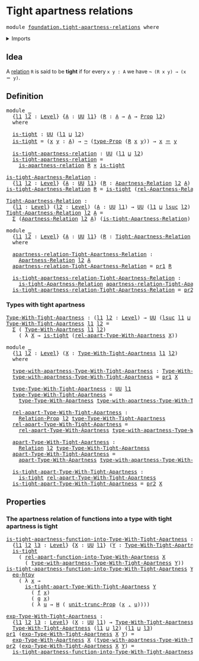 # Tight apartness relations

<pre class="Agda"><a id="38" class="Keyword">module</a> <a id="45" href="foundation.tight-apartness-relations.html" class="Module">foundation.tight-apartness-relations</a> <a id="82" class="Keyword">where</a>
</pre>
<details><summary>Imports</summary>

<pre class="Agda"><a id="138" class="Keyword">open</a> <a id="143" class="Keyword">import</a> <a id="150" href="foundation.apartness-relations.html" class="Module">foundation.apartness-relations</a>
<a id="181" class="Keyword">open</a> <a id="186" class="Keyword">import</a> <a id="193" href="foundation.binary-relations.html" class="Module">foundation.binary-relations</a>
<a id="221" class="Keyword">open</a> <a id="226" class="Keyword">import</a> <a id="233" href="foundation.dependent-pair-types.html" class="Module">foundation.dependent-pair-types</a>
<a id="265" class="Keyword">open</a> <a id="270" class="Keyword">import</a> <a id="277" href="foundation.propositional-truncations.html" class="Module">foundation.propositional-truncations</a>
<a id="314" class="Keyword">open</a> <a id="319" class="Keyword">import</a> <a id="326" href="foundation.universe-levels.html" class="Module">foundation.universe-levels</a>

<a id="354" class="Keyword">open</a> <a id="359" class="Keyword">import</a> <a id="366" href="foundation-core.cartesian-product-types.html" class="Module">foundation-core.cartesian-product-types</a>
<a id="406" class="Keyword">open</a> <a id="411" class="Keyword">import</a> <a id="418" href="foundation-core.function-extensionality.html" class="Module">foundation-core.function-extensionality</a>
<a id="458" class="Keyword">open</a> <a id="463" class="Keyword">import</a> <a id="470" href="foundation-core.identity-types.html" class="Module">foundation-core.identity-types</a>
<a id="501" class="Keyword">open</a> <a id="506" class="Keyword">import</a> <a id="513" href="foundation-core.negation.html" class="Module">foundation-core.negation</a>
<a id="538" class="Keyword">open</a> <a id="543" class="Keyword">import</a> <a id="550" href="foundation-core.propositions.html" class="Module">foundation-core.propositions</a>
</pre>
</details>

## Idea

A [relation](foundation.binary-relations.md) `R` is said to be **tight** if for
every `x y : A` we have `¬ (R x y) → (x ＝ y)`.

## Definition

<pre class="Agda"><a id="756" class="Keyword">module</a> <a id="763" href="foundation.tight-apartness-relations.html#763" class="Module">_</a>
  <a id="767" class="Symbol">{</a><a id="768" href="foundation.tight-apartness-relations.html#768" class="Bound">l1</a> <a id="771" href="foundation.tight-apartness-relations.html#771" class="Bound">l2</a> <a id="774" class="Symbol">:</a> <a id="776" href="Agda.Primitive.html#742" class="Postulate">Level</a><a id="781" class="Symbol">}</a> <a id="783" class="Symbol">{</a><a id="784" href="foundation.tight-apartness-relations.html#784" class="Bound">A</a> <a id="786" class="Symbol">:</a> <a id="788" href="Agda.Primitive.html#388" class="Primitive">UU</a> <a id="791" href="foundation.tight-apartness-relations.html#768" class="Bound">l1</a><a id="793" class="Symbol">}</a> <a id="795" class="Symbol">(</a><a id="796" href="foundation.tight-apartness-relations.html#796" class="Bound">R</a> <a id="798" class="Symbol">:</a> <a id="800" href="foundation.tight-apartness-relations.html#784" class="Bound">A</a> <a id="802" class="Symbol">→</a> <a id="804" href="foundation.tight-apartness-relations.html#784" class="Bound">A</a> <a id="806" class="Symbol">→</a> <a id="808" href="foundation-core.propositions.html#949" class="Function">Prop</a> <a id="813" href="foundation.tight-apartness-relations.html#771" class="Bound">l2</a><a id="815" class="Symbol">)</a>
  <a id="819" class="Keyword">where</a>

  <a id="828" href="foundation.tight-apartness-relations.html#828" class="Function">is-tight</a> <a id="837" class="Symbol">:</a> <a id="839" href="Agda.Primitive.html#388" class="Primitive">UU</a> <a id="842" class="Symbol">(</a><a id="843" href="foundation.tight-apartness-relations.html#768" class="Bound">l1</a> <a id="846" href="Agda.Primitive.html#961" class="Primitive Operator">⊔</a> <a id="848" href="foundation.tight-apartness-relations.html#771" class="Bound">l2</a><a id="850" class="Symbol">)</a>
  <a id="854" href="foundation.tight-apartness-relations.html#828" class="Function">is-tight</a> <a id="863" class="Symbol">=</a> <a id="865" class="Symbol">(</a><a id="866" href="foundation.tight-apartness-relations.html#866" class="Bound">x</a> <a id="868" href="foundation.tight-apartness-relations.html#868" class="Bound">y</a> <a id="870" class="Symbol">:</a> <a id="872" href="foundation.tight-apartness-relations.html#784" class="Bound">A</a><a id="873" class="Symbol">)</a> <a id="875" class="Symbol">→</a> <a id="877" href="foundation-core.negation.html#434" class="Function">¬</a> <a id="879" class="Symbol">(</a><a id="880" href="foundation-core.propositions.html#1045" class="Function">type-Prop</a> <a id="890" class="Symbol">(</a><a id="891" href="foundation.tight-apartness-relations.html#796" class="Bound">R</a> <a id="893" href="foundation.tight-apartness-relations.html#866" class="Bound">x</a> <a id="895" href="foundation.tight-apartness-relations.html#868" class="Bound">y</a><a id="896" class="Symbol">))</a> <a id="899" class="Symbol">→</a> <a id="901" href="foundation.tight-apartness-relations.html#866" class="Bound">x</a> <a id="903" href="foundation-core.identity-types.html#1953" class="Function Operator">＝</a> <a id="905" href="foundation.tight-apartness-relations.html#868" class="Bound">y</a>

  <a id="910" href="foundation.tight-apartness-relations.html#910" class="Function">is-tight-apartness-relation</a> <a id="938" class="Symbol">:</a> <a id="940" href="Agda.Primitive.html#388" class="Primitive">UU</a> <a id="943" class="Symbol">(</a><a id="944" href="foundation.tight-apartness-relations.html#768" class="Bound">l1</a> <a id="947" href="Agda.Primitive.html#961" class="Primitive Operator">⊔</a> <a id="949" href="foundation.tight-apartness-relations.html#771" class="Bound">l2</a><a id="951" class="Symbol">)</a>
  <a id="955" href="foundation.tight-apartness-relations.html#910" class="Function">is-tight-apartness-relation</a> <a id="983" class="Symbol">=</a>
    <a id="989" href="foundation.apartness-relations.html#1695" class="Function">is-apartness-relation</a> <a id="1011" href="foundation.tight-apartness-relations.html#796" class="Bound">R</a> <a id="1013" href="foundation-core.cartesian-product-types.html#543" class="Function Operator">×</a> <a id="1015" href="foundation.tight-apartness-relations.html#828" class="Function">is-tight</a>

<a id="is-tight-Apartness-Relation"></a><a id="1025" href="foundation.tight-apartness-relations.html#1025" class="Function">is-tight-Apartness-Relation</a> <a id="1053" class="Symbol">:</a>
  <a id="1057" class="Symbol">{</a><a id="1058" href="foundation.tight-apartness-relations.html#1058" class="Bound">l1</a> <a id="1061" href="foundation.tight-apartness-relations.html#1061" class="Bound">l2</a> <a id="1064" class="Symbol">:</a> <a id="1066" href="Agda.Primitive.html#742" class="Postulate">Level</a><a id="1071" class="Symbol">}</a> <a id="1073" class="Symbol">{</a><a id="1074" href="foundation.tight-apartness-relations.html#1074" class="Bound">A</a> <a id="1076" class="Symbol">:</a> <a id="1078" href="Agda.Primitive.html#388" class="Primitive">UU</a> <a id="1081" href="foundation.tight-apartness-relations.html#1058" class="Bound">l1</a><a id="1083" class="Symbol">}</a> <a id="1085" class="Symbol">(</a><a id="1086" href="foundation.tight-apartness-relations.html#1086" class="Bound">R</a> <a id="1088" class="Symbol">:</a> <a id="1090" href="foundation.apartness-relations.html#1858" class="Function">Apartness-Relation</a> <a id="1109" href="foundation.tight-apartness-relations.html#1061" class="Bound">l2</a> <a id="1112" href="foundation.tight-apartness-relations.html#1074" class="Bound">A</a><a id="1113" class="Symbol">)</a> <a id="1115" class="Symbol">→</a> <a id="1117" href="Agda.Primitive.html#388" class="Primitive">UU</a> <a id="1120" class="Symbol">(</a><a id="1121" href="foundation.tight-apartness-relations.html#1058" class="Bound">l1</a> <a id="1124" href="Agda.Primitive.html#961" class="Primitive Operator">⊔</a> <a id="1126" href="foundation.tight-apartness-relations.html#1061" class="Bound">l2</a><a id="1128" class="Symbol">)</a>
<a id="1130" href="foundation.tight-apartness-relations.html#1025" class="Function">is-tight-Apartness-Relation</a> <a id="1158" href="foundation.tight-apartness-relations.html#1158" class="Bound">R</a> <a id="1160" class="Symbol">=</a> <a id="1162" href="foundation.tight-apartness-relations.html#828" class="Function">is-tight</a> <a id="1171" class="Symbol">(</a><a id="1172" href="foundation.apartness-relations.html#2093" class="Function">rel-Apartness-Relation</a> <a id="1195" href="foundation.tight-apartness-relations.html#1158" class="Bound">R</a><a id="1196" class="Symbol">)</a>

<a id="Tight-Apartness-Relation"></a><a id="1199" href="foundation.tight-apartness-relations.html#1199" class="Function">Tight-Apartness-Relation</a> <a id="1224" class="Symbol">:</a>
  <a id="1228" class="Symbol">{</a><a id="1229" href="foundation.tight-apartness-relations.html#1229" class="Bound">l1</a> <a id="1232" class="Symbol">:</a> <a id="1234" href="Agda.Primitive.html#742" class="Postulate">Level</a><a id="1239" class="Symbol">}</a> <a id="1241" class="Symbol">(</a><a id="1242" href="foundation.tight-apartness-relations.html#1242" class="Bound">l2</a> <a id="1245" class="Symbol">:</a> <a id="1247" href="Agda.Primitive.html#742" class="Postulate">Level</a><a id="1252" class="Symbol">)</a> <a id="1254" class="Symbol">(</a><a id="1255" href="foundation.tight-apartness-relations.html#1255" class="Bound">A</a> <a id="1257" class="Symbol">:</a> <a id="1259" href="Agda.Primitive.html#388" class="Primitive">UU</a> <a id="1262" href="foundation.tight-apartness-relations.html#1229" class="Bound">l1</a><a id="1264" class="Symbol">)</a> <a id="1266" class="Symbol">→</a> <a id="1268" href="Agda.Primitive.html#388" class="Primitive">UU</a> <a id="1271" class="Symbol">(</a><a id="1272" href="foundation.tight-apartness-relations.html#1229" class="Bound">l1</a> <a id="1275" href="Agda.Primitive.html#961" class="Primitive Operator">⊔</a> <a id="1277" href="Agda.Primitive.html#931" class="Primitive">lsuc</a> <a id="1282" href="foundation.tight-apartness-relations.html#1242" class="Bound">l2</a><a id="1284" class="Symbol">)</a>
<a id="1286" href="foundation.tight-apartness-relations.html#1199" class="Function">Tight-Apartness-Relation</a> <a id="1311" href="foundation.tight-apartness-relations.html#1311" class="Bound">l2</a> <a id="1314" href="foundation.tight-apartness-relations.html#1314" class="Bound">A</a> <a id="1316" class="Symbol">=</a>
  <a id="1320" href="foundation.dependent-pair-types.html#505" class="Record">Σ</a> <a id="1322" class="Symbol">(</a><a id="1323" href="foundation.apartness-relations.html#1858" class="Function">Apartness-Relation</a> <a id="1342" href="foundation.tight-apartness-relations.html#1311" class="Bound">l2</a> <a id="1345" href="foundation.tight-apartness-relations.html#1314" class="Bound">A</a><a id="1346" class="Symbol">)</a> <a id="1348" class="Symbol">(</a><a id="1349" href="foundation.tight-apartness-relations.html#1025" class="Function">is-tight-Apartness-Relation</a><a id="1376" class="Symbol">)</a>

<a id="1379" class="Keyword">module</a> <a id="1386" href="foundation.tight-apartness-relations.html#1386" class="Module">_</a>
  <a id="1390" class="Symbol">{</a><a id="1391" href="foundation.tight-apartness-relations.html#1391" class="Bound">l1</a> <a id="1394" href="foundation.tight-apartness-relations.html#1394" class="Bound">l2</a> <a id="1397" class="Symbol">:</a> <a id="1399" href="Agda.Primitive.html#742" class="Postulate">Level</a><a id="1404" class="Symbol">}</a> <a id="1406" class="Symbol">{</a><a id="1407" href="foundation.tight-apartness-relations.html#1407" class="Bound">A</a> <a id="1409" class="Symbol">:</a> <a id="1411" href="Agda.Primitive.html#388" class="Primitive">UU</a> <a id="1414" href="foundation.tight-apartness-relations.html#1391" class="Bound">l1</a><a id="1416" class="Symbol">}</a> <a id="1418" class="Symbol">(</a><a id="1419" href="foundation.tight-apartness-relations.html#1419" class="Bound">R</a> <a id="1421" class="Symbol">:</a> <a id="1423" href="foundation.tight-apartness-relations.html#1199" class="Function">Tight-Apartness-Relation</a> <a id="1448" href="foundation.tight-apartness-relations.html#1394" class="Bound">l2</a> <a id="1451" href="foundation.tight-apartness-relations.html#1407" class="Bound">A</a><a id="1452" class="Symbol">)</a>
  <a id="1456" class="Keyword">where</a>

  <a id="1465" href="foundation.tight-apartness-relations.html#1465" class="Function">apartness-relation-Tight-Apartness-Relation</a> <a id="1509" class="Symbol">:</a>
    <a id="1515" href="foundation.apartness-relations.html#1858" class="Function">Apartness-Relation</a> <a id="1534" href="foundation.tight-apartness-relations.html#1394" class="Bound">l2</a> <a id="1537" href="foundation.tight-apartness-relations.html#1407" class="Bound">A</a>
  <a id="1541" href="foundation.tight-apartness-relations.html#1465" class="Function">apartness-relation-Tight-Apartness-Relation</a> <a id="1585" class="Symbol">=</a> <a id="1587" href="foundation.dependent-pair-types.html#603" class="Field">pr1</a> <a id="1591" href="foundation.tight-apartness-relations.html#1419" class="Bound">R</a>

  <a id="1596" href="foundation.tight-apartness-relations.html#1596" class="Function">is-tight-apartness-relation-Tight-Apartness-Relation</a> <a id="1649" class="Symbol">:</a>
    <a id="1655" href="foundation.tight-apartness-relations.html#1025" class="Function">is-tight-Apartness-Relation</a> <a id="1683" href="foundation.tight-apartness-relations.html#1465" class="Function">apartness-relation-Tight-Apartness-Relation</a>
  <a id="1729" href="foundation.tight-apartness-relations.html#1596" class="Function">is-tight-apartness-relation-Tight-Apartness-Relation</a> <a id="1782" class="Symbol">=</a> <a id="1784" href="foundation.dependent-pair-types.html#615" class="Field">pr2</a> <a id="1788" href="foundation.tight-apartness-relations.html#1419" class="Bound">R</a>
</pre>
### Types with tight apartness

<pre class="Agda"><a id="Type-With-Tight-Apartness"></a><a id="1835" href="foundation.tight-apartness-relations.html#1835" class="Function">Type-With-Tight-Apartness</a> <a id="1861" class="Symbol">:</a> <a id="1863" class="Symbol">(</a><a id="1864" href="foundation.tight-apartness-relations.html#1864" class="Bound">l1</a> <a id="1867" href="foundation.tight-apartness-relations.html#1867" class="Bound">l2</a> <a id="1870" class="Symbol">:</a> <a id="1872" href="Agda.Primitive.html#742" class="Postulate">Level</a><a id="1877" class="Symbol">)</a> <a id="1879" class="Symbol">→</a> <a id="1881" href="Agda.Primitive.html#388" class="Primitive">UU</a> <a id="1884" class="Symbol">(</a><a id="1885" href="Agda.Primitive.html#931" class="Primitive">lsuc</a> <a id="1890" href="foundation.tight-apartness-relations.html#1864" class="Bound">l1</a> <a id="1893" href="Agda.Primitive.html#961" class="Primitive Operator">⊔</a> <a id="1895" href="Agda.Primitive.html#931" class="Primitive">lsuc</a> <a id="1900" href="foundation.tight-apartness-relations.html#1867" class="Bound">l2</a><a id="1902" class="Symbol">)</a>
<a id="1904" href="foundation.tight-apartness-relations.html#1835" class="Function">Type-With-Tight-Apartness</a> <a id="1930" href="foundation.tight-apartness-relations.html#1930" class="Bound">l1</a> <a id="1933" href="foundation.tight-apartness-relations.html#1933" class="Bound">l2</a> <a id="1936" class="Symbol">=</a>
  <a id="1940" href="foundation.dependent-pair-types.html#505" class="Record">Σ</a> <a id="1942" class="Symbol">(</a> <a id="1944" href="foundation.apartness-relations.html#2860" class="Function">Type-With-Apartness</a> <a id="1964" href="foundation.tight-apartness-relations.html#1930" class="Bound">l1</a> <a id="1967" href="foundation.tight-apartness-relations.html#1933" class="Bound">l2</a><a id="1969" class="Symbol">)</a>
    <a id="1975" class="Symbol">(</a> <a id="1977" class="Symbol">λ</a> <a id="1979" href="foundation.tight-apartness-relations.html#1979" class="Bound">X</a> <a id="1981" class="Symbol">→</a> <a id="1983" href="foundation.tight-apartness-relations.html#828" class="Function">is-tight</a> <a id="1992" class="Symbol">(</a><a id="1993" href="foundation.apartness-relations.html#3275" class="Function">rel-apart-Type-With-Apartness</a> <a id="2023" href="foundation.tight-apartness-relations.html#1979" class="Bound">X</a><a id="2024" class="Symbol">))</a>

<a id="2028" class="Keyword">module</a> <a id="2035" href="foundation.tight-apartness-relations.html#2035" class="Module">_</a>
  <a id="2039" class="Symbol">{</a><a id="2040" href="foundation.tight-apartness-relations.html#2040" class="Bound">l1</a> <a id="2043" href="foundation.tight-apartness-relations.html#2043" class="Bound">l2</a> <a id="2046" class="Symbol">:</a> <a id="2048" href="Agda.Primitive.html#742" class="Postulate">Level</a><a id="2053" class="Symbol">}</a> <a id="2055" class="Symbol">(</a><a id="2056" href="foundation.tight-apartness-relations.html#2056" class="Bound">X</a> <a id="2058" class="Symbol">:</a> <a id="2060" href="foundation.tight-apartness-relations.html#1835" class="Function">Type-With-Tight-Apartness</a> <a id="2086" href="foundation.tight-apartness-relations.html#2040" class="Bound">l1</a> <a id="2089" href="foundation.tight-apartness-relations.html#2043" class="Bound">l2</a><a id="2091" class="Symbol">)</a>
  <a id="2095" class="Keyword">where</a>

  <a id="2104" href="foundation.tight-apartness-relations.html#2104" class="Function">type-with-apartness-Type-With-Tight-Apartness</a> <a id="2150" class="Symbol">:</a> <a id="2152" href="foundation.apartness-relations.html#2860" class="Function">Type-With-Apartness</a> <a id="2172" href="foundation.tight-apartness-relations.html#2040" class="Bound">l1</a> <a id="2175" href="foundation.tight-apartness-relations.html#2043" class="Bound">l2</a>
  <a id="2180" href="foundation.tight-apartness-relations.html#2104" class="Function">type-with-apartness-Type-With-Tight-Apartness</a> <a id="2226" class="Symbol">=</a> <a id="2228" href="foundation.dependent-pair-types.html#603" class="Field">pr1</a> <a id="2232" href="foundation.tight-apartness-relations.html#2056" class="Bound">X</a>

  <a id="2237" href="foundation.tight-apartness-relations.html#2237" class="Function">type-Type-With-Tight-Apartness</a> <a id="2268" class="Symbol">:</a> <a id="2270" href="Agda.Primitive.html#388" class="Primitive">UU</a> <a id="2273" href="foundation.tight-apartness-relations.html#2040" class="Bound">l1</a>
  <a id="2278" href="foundation.tight-apartness-relations.html#2237" class="Function">type-Type-With-Tight-Apartness</a> <a id="2309" class="Symbol">=</a>
    <a id="2315" href="foundation.apartness-relations.html#3060" class="Function">type-Type-With-Apartness</a> <a id="2340" href="foundation.tight-apartness-relations.html#2104" class="Function">type-with-apartness-Type-With-Tight-Apartness</a>

  <a id="2389" href="foundation.tight-apartness-relations.html#2389" class="Function">rel-apart-Type-With-Tight-Apartness</a> <a id="2425" class="Symbol">:</a>
    <a id="2431" href="foundation.binary-relations.html#1439" class="Function">Relation-Prop</a> <a id="2445" href="foundation.tight-apartness-relations.html#2043" class="Bound">l2</a> <a id="2448" href="foundation.tight-apartness-relations.html#2237" class="Function">type-Type-With-Tight-Apartness</a>
  <a id="2481" href="foundation.tight-apartness-relations.html#2389" class="Function">rel-apart-Type-With-Tight-Apartness</a> <a id="2517" class="Symbol">=</a>
    <a id="2523" href="foundation.apartness-relations.html#3275" class="Function">rel-apart-Type-With-Apartness</a> <a id="2553" href="foundation.tight-apartness-relations.html#2104" class="Function">type-with-apartness-Type-With-Tight-Apartness</a>

  <a id="2602" href="foundation.tight-apartness-relations.html#2602" class="Function">apart-Type-With-Tight-Apartness</a> <a id="2634" class="Symbol">:</a>
    <a id="2640" href="foundation.binary-relations.html#1148" class="Function">Relation</a> <a id="2649" href="foundation.tight-apartness-relations.html#2043" class="Bound">l2</a> <a id="2652" href="foundation.tight-apartness-relations.html#2237" class="Function">type-Type-With-Tight-Apartness</a>
  <a id="2685" href="foundation.tight-apartness-relations.html#2602" class="Function">apart-Type-With-Tight-Apartness</a> <a id="2717" class="Symbol">=</a>
    <a id="2723" href="foundation.apartness-relations.html#3452" class="Function">apart-Type-With-Apartness</a> <a id="2749" href="foundation.tight-apartness-relations.html#2104" class="Function">type-with-apartness-Type-With-Tight-Apartness</a>

  <a id="2798" href="foundation.tight-apartness-relations.html#2798" class="Function">is-tight-apart-Type-With-Tight-Apartness</a> <a id="2839" class="Symbol">:</a>
    <a id="2845" href="foundation.tight-apartness-relations.html#828" class="Function">is-tight</a> <a id="2854" href="foundation.tight-apartness-relations.html#2389" class="Function">rel-apart-Type-With-Tight-Apartness</a>
  <a id="2892" href="foundation.tight-apartness-relations.html#2798" class="Function">is-tight-apart-Type-With-Tight-Apartness</a> <a id="2933" class="Symbol">=</a> <a id="2935" href="foundation.dependent-pair-types.html#615" class="Field">pr2</a> <a id="2939" href="foundation.tight-apartness-relations.html#2056" class="Bound">X</a>
</pre>
## Properties

### The apartness relation of functions into a type with tight apartness is tight

<pre class="Agda"><a id="is-tight-apartness-function-into-Type-With-Tight-Apartness"></a><a id="3052" href="foundation.tight-apartness-relations.html#3052" class="Function">is-tight-apartness-function-into-Type-With-Tight-Apartness</a> <a id="3111" class="Symbol">:</a>
  <a id="3115" class="Symbol">{</a><a id="3116" href="foundation.tight-apartness-relations.html#3116" class="Bound">l1</a> <a id="3119" href="foundation.tight-apartness-relations.html#3119" class="Bound">l2</a> <a id="3122" href="foundation.tight-apartness-relations.html#3122" class="Bound">l3</a> <a id="3125" class="Symbol">:</a> <a id="3127" href="Agda.Primitive.html#742" class="Postulate">Level</a><a id="3132" class="Symbol">}</a> <a id="3134" class="Symbol">{</a><a id="3135" href="foundation.tight-apartness-relations.html#3135" class="Bound">X</a> <a id="3137" class="Symbol">:</a> <a id="3139" href="Agda.Primitive.html#388" class="Primitive">UU</a> <a id="3142" href="foundation.tight-apartness-relations.html#3116" class="Bound">l1</a><a id="3144" class="Symbol">}</a> <a id="3146" class="Symbol">(</a><a id="3147" href="foundation.tight-apartness-relations.html#3147" class="Bound">Y</a> <a id="3149" class="Symbol">:</a> <a id="3151" href="foundation.tight-apartness-relations.html#1835" class="Function">Type-With-Tight-Apartness</a> <a id="3177" href="foundation.tight-apartness-relations.html#3119" class="Bound">l2</a> <a id="3180" href="foundation.tight-apartness-relations.html#3122" class="Bound">l3</a><a id="3182" class="Symbol">)</a> <a id="3184" class="Symbol">→</a>
  <a id="3188" href="foundation.tight-apartness-relations.html#828" class="Function">is-tight</a>
    <a id="3201" class="Symbol">(</a> <a id="3203" href="foundation.apartness-relations.html#4613" class="Function">rel-apart-function-into-Type-With-Apartness</a> <a id="3247" href="foundation.tight-apartness-relations.html#3135" class="Bound">X</a>
      <a id="3255" class="Symbol">(</a> <a id="3257" href="foundation.tight-apartness-relations.html#2104" class="Function">type-with-apartness-Type-With-Tight-Apartness</a> <a id="3303" href="foundation.tight-apartness-relations.html#3147" class="Bound">Y</a><a id="3304" class="Symbol">))</a>
<a id="3307" href="foundation.tight-apartness-relations.html#3052" class="Function">is-tight-apartness-function-into-Type-With-Tight-Apartness</a> <a id="3366" href="foundation.tight-apartness-relations.html#3366" class="Bound">Y</a> <a id="3368" href="foundation.tight-apartness-relations.html#3368" class="Bound">f</a> <a id="3370" href="foundation.tight-apartness-relations.html#3370" class="Bound">g</a> <a id="3372" href="foundation.tight-apartness-relations.html#3372" class="Bound">H</a> <a id="3374" class="Symbol">=</a>
  <a id="3378" href="foundation-core.function-extensionality.html#3024" class="Function">eq-htpy</a>
    <a id="3390" class="Symbol">(</a> <a id="3392" class="Symbol">λ</a> <a id="3394" href="foundation.tight-apartness-relations.html#3394" class="Bound">x</a> <a id="3396" class="Symbol">→</a>
      <a id="3404" href="foundation.tight-apartness-relations.html#2798" class="Function">is-tight-apart-Type-With-Tight-Apartness</a> <a id="3445" href="foundation.tight-apartness-relations.html#3366" class="Bound">Y</a>
        <a id="3455" class="Symbol">(</a> <a id="3457" href="foundation.tight-apartness-relations.html#3368" class="Bound">f</a> <a id="3459" href="foundation.tight-apartness-relations.html#3394" class="Bound">x</a><a id="3460" class="Symbol">)</a>
        <a id="3470" class="Symbol">(</a> <a id="3472" href="foundation.tight-apartness-relations.html#3370" class="Bound">g</a> <a id="3474" href="foundation.tight-apartness-relations.html#3394" class="Bound">x</a><a id="3475" class="Symbol">)</a>
        <a id="3485" class="Symbol">(</a> <a id="3487" class="Symbol">λ</a> <a id="3489" href="foundation.tight-apartness-relations.html#3489" class="Bound">u</a> <a id="3491" class="Symbol">→</a> <a id="3493" href="foundation.tight-apartness-relations.html#3372" class="Bound">H</a> <a id="3495" class="Symbol">(</a> <a id="3497" href="foundation.propositional-truncations.html#1467" class="Function">unit-trunc-Prop</a> <a id="3513" class="Symbol">(</a><a id="3514" href="foundation.tight-apartness-relations.html#3394" class="Bound">x</a> <a id="3516" href="foundation.dependent-pair-types.html#689" class="InductiveConstructor Operator">,</a> <a id="3518" href="foundation.tight-apartness-relations.html#3489" class="Bound">u</a><a id="3519" class="Symbol">))))</a>

<a id="exp-Type-With-Tight-Apartness"></a><a id="3525" href="foundation.tight-apartness-relations.html#3525" class="Function">exp-Type-With-Tight-Apartness</a> <a id="3555" class="Symbol">:</a>
  <a id="3559" class="Symbol">{</a><a id="3560" href="foundation.tight-apartness-relations.html#3560" class="Bound">l1</a> <a id="3563" href="foundation.tight-apartness-relations.html#3563" class="Bound">l2</a> <a id="3566" href="foundation.tight-apartness-relations.html#3566" class="Bound">l3</a> <a id="3569" class="Symbol">:</a> <a id="3571" href="Agda.Primitive.html#742" class="Postulate">Level</a><a id="3576" class="Symbol">}</a> <a id="3578" class="Symbol">(</a><a id="3579" href="foundation.tight-apartness-relations.html#3579" class="Bound">X</a> <a id="3581" class="Symbol">:</a> <a id="3583" href="Agda.Primitive.html#388" class="Primitive">UU</a> <a id="3586" href="foundation.tight-apartness-relations.html#3560" class="Bound">l1</a><a id="3588" class="Symbol">)</a> <a id="3590" class="Symbol">→</a> <a id="3592" href="foundation.tight-apartness-relations.html#1835" class="Function">Type-With-Tight-Apartness</a> <a id="3618" href="foundation.tight-apartness-relations.html#3563" class="Bound">l2</a> <a id="3621" href="foundation.tight-apartness-relations.html#3566" class="Bound">l3</a> <a id="3624" class="Symbol">→</a>
  <a id="3628" href="foundation.tight-apartness-relations.html#1835" class="Function">Type-With-Tight-Apartness</a> <a id="3654" class="Symbol">(</a><a id="3655" href="foundation.tight-apartness-relations.html#3560" class="Bound">l1</a> <a id="3658" href="Agda.Primitive.html#961" class="Primitive Operator">⊔</a> <a id="3660" href="foundation.tight-apartness-relations.html#3563" class="Bound">l2</a><a id="3662" class="Symbol">)</a> <a id="3664" class="Symbol">(</a><a id="3665" href="foundation.tight-apartness-relations.html#3560" class="Bound">l1</a> <a id="3668" href="Agda.Primitive.html#961" class="Primitive Operator">⊔</a> <a id="3670" href="foundation.tight-apartness-relations.html#3566" class="Bound">l3</a><a id="3672" class="Symbol">)</a>
<a id="3674" href="foundation.dependent-pair-types.html#603" class="Field">pr1</a> <a id="3678" class="Symbol">(</a><a id="3679" href="foundation.tight-apartness-relations.html#3525" class="Function">exp-Type-With-Tight-Apartness</a> <a id="3709" href="foundation.tight-apartness-relations.html#3709" class="Bound">X</a> <a id="3711" href="foundation.tight-apartness-relations.html#3711" class="Bound">Y</a><a id="3712" class="Symbol">)</a> <a id="3714" class="Symbol">=</a>
  <a id="3718" href="foundation.apartness-relations.html#7432" class="Function">exp-Type-With-Apartness</a> <a id="3742" href="foundation.tight-apartness-relations.html#3709" class="Bound">X</a> <a id="3744" class="Symbol">(</a><a id="3745" href="foundation.tight-apartness-relations.html#2104" class="Function">type-with-apartness-Type-With-Tight-Apartness</a> <a id="3791" href="foundation.tight-apartness-relations.html#3711" class="Bound">Y</a><a id="3792" class="Symbol">)</a>
<a id="3794" href="foundation.dependent-pair-types.html#615" class="Field">pr2</a> <a id="3798" class="Symbol">(</a><a id="3799" href="foundation.tight-apartness-relations.html#3525" class="Function">exp-Type-With-Tight-Apartness</a> <a id="3829" href="foundation.tight-apartness-relations.html#3829" class="Bound">X</a> <a id="3831" href="foundation.tight-apartness-relations.html#3831" class="Bound">Y</a><a id="3832" class="Symbol">)</a> <a id="3834" class="Symbol">=</a>
  <a id="3838" href="foundation.tight-apartness-relations.html#3052" class="Function">is-tight-apartness-function-into-Type-With-Tight-Apartness</a> <a id="3897" href="foundation.tight-apartness-relations.html#3831" class="Bound">Y</a>
</pre>